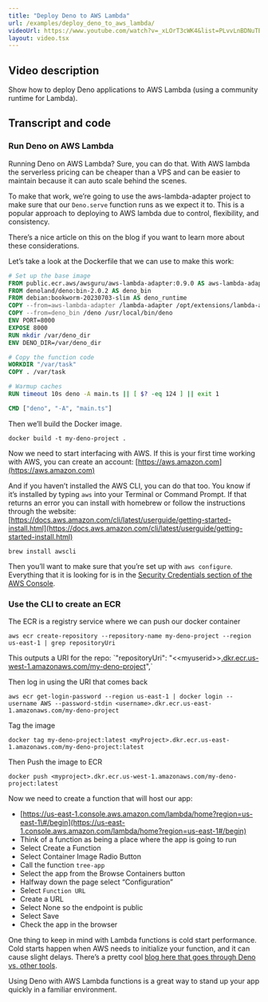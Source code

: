 ```yaml
---
title: "Deploy Deno to AWS Lambda"
url: /examples/deploy_deno_to_aws_lambda/
videoUrl: https://www.youtube.com/watch?v=_xLOrT3cWK4&list=PLvvLnBDNuTEov9EBIp3MMfHlBxaKGRWTe&index=17
layout: video.tsx
---
```


## Video description

Show how to deploy Deno applications to AWS Lambda (using a community runtime
for Lambda).

## Transcript and code

### Run Deno on AWS Lambda

Running Deno on AWS Lambda? Sure, you can do that. With AWS lambda the
serverless pricing can be cheaper than a VPS and can be easier to maintain
because it can auto scale behind the scenes.

<!-- We have our tree app here, and we want to host it on AWS.  -->

To make that work, we’re going to use the aws-lambda-adapter project to make
sure that our `Deno.serve` function runs as we expect it to. This is a popular
approach to deploying to AWS lambda due to control, flexibility, and
consistency.

There’s a nice article on this on the blog if you want to learn more about these
considerations.

Let’s take a look at the Dockerfile that we can use to make this work:

```dockerfile
# Set up the base image
FROM public.ecr.aws/awsguru/aws-lambda-adapter:0.9.0 AS aws-lambda-adapter
FROM denoland/deno:bin-2.0.2 AS deno_bin
FROM debian:bookworm-20230703-slim AS deno_runtime
COPY --from=aws-lambda-adapter /lambda-adapter /opt/extensions/lambda-adapter
COPY --from=deno_bin /deno /usr/local/bin/deno
ENV PORT=8000
EXPOSE 8000
RUN mkdir /var/deno_dir
ENV DENO_DIR=/var/deno_dir

# Copy the function code
WORKDIR "/var/task"
COPY . /var/task

# Warmup caches
RUN timeout 10s deno -A main.ts || [ $? -eq 124 ] || exit 1

CMD ["deno", "-A", "main.ts"]
```

Then we’ll build the Docker image.

```shell
docker build -t my-deno-project .
```

Now we need to start interfacing with AWS. If this is your first time working
with AWS, you can create an account:
[https://aws.amazon.com](https://aws.amazon.com)

And if you haven’t installed the AWS CLI, you can do that too. You know if it’s
installed by typing `aws` into your Terminal or Command Prompt. If that returns
an error you can install with homebrew or follow the instructions through the
website:
[https://docs.aws.amazon.com/cli/latest/userguide/getting-started-install.html](https://docs.aws.amazon.com/cli/latest/userguide/getting-started-install.html)

```
brew install awscli
```

Then you’ll want to make sure that you’re set up with `aws configure`.
Everything that it is looking for is in the
[Security Credentials section of the
AWS Console](https://us-east-1.console.aws.amazon.com/ecr/private-registry/repositories).

### Use the CLI to create an ECR

The ECR is a registry service where we can push our docker container

```
aws ecr create-repository --repository-name my-deno-project --region us-east-1 | grep repositoryUri
```

This outputs a URI for the repo: \`"repositoryUri":
"\<\<myuserid\>\>[.dkr.ecr.us-west-1.amazonaws.com/my-deno-project](http://.dkr.ecr.us-west-1.amazonaws.com/my-deno-project)",\`

Then log in using the URI that comes back

```shell
aws ecr get-login-password --region us-east-1 | docker login --username AWS --password-stdin <username>.dkr.ecr.us-east-1.amazonaws.com/my-deno-project
```

Tag the image

```shell
docker tag my-deno-project:latest <myProject>.dkr.ecr.us-east-1.amazonaws.com/my-deno-project:latest
```

Then Push the image to ECR

```shell
docker push <myproject>.dkr.ecr.us-west-1.amazonaws.com/my-deno-project:latest
```

Now we need to create a function that will host our app:

- [https://us-east-1.console.aws.amazon.com/lambda/home?region=us-east-1\#/begin](https://us-east-1.console.aws.amazon.com/lambda/home?region=us-east-1#/begin)
- Think of a function as being a place where the app is going to run
- Select Create a Function
- Select Container Image Radio Button
- Call the function `tree-app`
- Select the app from the Browse Containers button
- Halfway down the page select “Configuration”
- Select `Function URL`
- Create a URL
- Select None so the endpoint is public
- Select Save
- Check the app in the browser

One thing to keep in mind with Lambda functions is cold start performance. Cold
starts happen when AWS needs to initialize your function, and it can cause
slight delays. There’s a pretty cool
[blog here that goes through Deno vs. other
tools](https://deno.com/blog/aws-lambda-coldstart-benchmarks).

Using Deno with AWS Lambda functions is a great way to stand up your app quickly
in a familiar environment.

